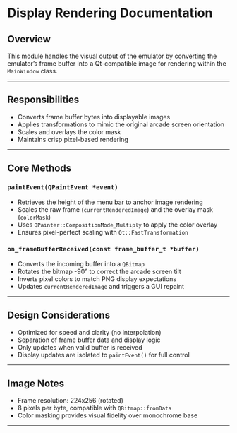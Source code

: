 # Display Rendering Documentation

## Overview

This module handles the visual output of the emulator by converting the emulator’s frame buffer into a Qt-compatible image for rendering within the `MainWindow` class.

---

## Responsibilities

- Converts frame buffer bytes into displayable images
- Applies transformations to mimic the original arcade screen orientation
- Scales and overlays the color mask
- Maintains crisp pixel-based rendering

---

## Core Methods

### `paintEvent(QPaintEvent *event)`

- Retrieves the height of the menu bar to anchor image rendering
- Scales the raw frame (`currentRenderedImage`) and the overlay mask (`colorMask`)
- Uses `QPainter::CompositionMode_Multiply` to apply the color overlay
- Ensures pixel-perfect scaling with `Qt::FastTransformation`

### `on_frameBufferReceived(const frame_buffer_t *buffer)`

- Converts the incoming buffer into a `QBitmap`
- Rotates the bitmap -90° to correct the arcade screen tilt
- Inverts pixel colors to match PNG display expectations
- Updates `currentRenderedImage` and triggers a GUI repaint

---

## Design Considerations

- Optimized for speed and clarity (no interpolation)
- Separation of frame buffer data and display logic
- Only updates when valid buffer is received
- Display updates are isolated to `paintEvent()` for full control

---

## Image Notes

- Frame resolution: 224x256 (rotated)
- 8 pixels per byte, compatible with `QBitmap::fromData`
- Color masking provides visual fidelity over monochrome base

---
